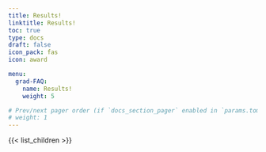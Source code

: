 ```yaml
---
title: Results!
linktitle: Results!
toc: true
type: docs
draft: false
icon_pack: fas
icon: award

menu:
  grad-FAQ:
    name: Results!
    weight: 5

# Prev/next pager order (if `docs_section_pager` enabled in `params.toml`)
# weight: 1
---
```


{{< list_children >}}
